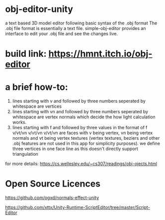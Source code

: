 # obj-editor-unity
a text based 3D model editor following basic syntax of the .obj format
The .obj file format is essentially a text file. 
simple-obj-editor provides an interface to edit your .obj file and see the changes live.

# build link: https://hmnt.itch.io/obj-editor

# a brief how-to:
1. lines starting with v and followed by three numbers seperated by whitespace are vertices
2. lines starting with vn and followed by three numbers seperated by whitespace are vertex normals which decide the how light calculation works.
3. lines starting with f and followed by three values in the format of
f    v/vt/vn     v/vt/vn      v/vt/vn
are faces with v being vertex, vn being vertex normals and vt being vertex textures
(vertex textures, beziers and other .obj features are not used in this app for simplicity purposes).
we define three vertices in one face line as this doesn't directly support triangulation

for more details: https://cs.wellesley.edu/~cs307/readings/obj-ojects.html

# Open Source Licences

https://github.com/ogxd/normals-effect-unity

https://github.com/xttx/Unity-Runtime-ScriptEditor/tree/master/Script-Editor
